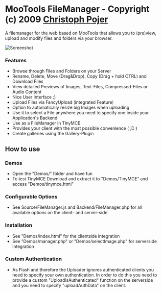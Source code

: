 MooTools FileManager - Copyright (c) 2009 [Christoph Pojer](http://og5.net/christoph)
=====================================================================================

A filemanager for the web based on MooTools that allows you to (pre)view, upload and modify files and folders via your browser.

![Screenshot](http://cpojer.net/Scripts/FileManager/FileManager.png)

### Features

* Browse through Files and Folders on your Server
* Rename, Delete, Move (Drag&Drop), Copy (Drag + hold CTRL) and Download Files
* View detailed Previews of Images, Text-Files, Compressed-Files or Audio Content
* Nice User Interface ;)
* Upload Files via FancyUpload (integrated Feature)
* Option to automatically resize big Images when uploading
* Use it to select a File anywhere you need to specify one inside your Application's Backend
* Use as a FileManager in TinyMCE
* Provides your client with the most possible convenience ( ;D )
* Create galleries using the Gallery-Plugin

How to use
----------

### Demos

* Open the "Demos/" folder and have fun
* To test TinyMCE Download and extract it to "Demos/TinyMCE" and access "Demos/tinymce.html"

### Configurable Options

* See Source/FileManager.js and Backend/FileManager.php for all available options on the client- and server-side

### Installation

* See "Demos/index.html" for the clientside integration
* See "Demos/manager.php" or "Demos/selectImage.php" for serverside integration

### Custom Authentication

* As Flash and therefore the Uploader ignores authenticated clients you need to specify your own authentication. In order to do this you need to provide a custom "UploadIsAuthenticated" function on the serverside and you need to specify "uploadAuthData" on the client.